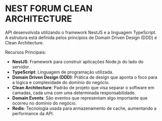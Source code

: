 # NEST FORUM CLEAN ARCHITECTURE

API desenvolvida utilizando o framework NestJS e a linguagem TypeScript. A estrutura está definida pelos princípios de Domain Driven Design (DDD) e Clean Architecture.

Recursos Principais:

- **NestJS**: Framework para construir aplicações Node.js do lado do servidor.
- **TypeScript**: Linguagem de programação utilizada.
- **Domain Driven Design (DDD)**: Prática de design que aponta o foco para a lógica e complexidade do domínio do negócio.
- **Clean Architecture**: Padrão de projeto que visa separar o software em camadas, cada uma com uma determinada responsabilidade.
- **Domain Events**: São eventos que representam algo importante que ocorreu no domínio do negócio.
- **Redis**: Tecnologia usada para armazenamento de cache, aumentando a performance da API.
